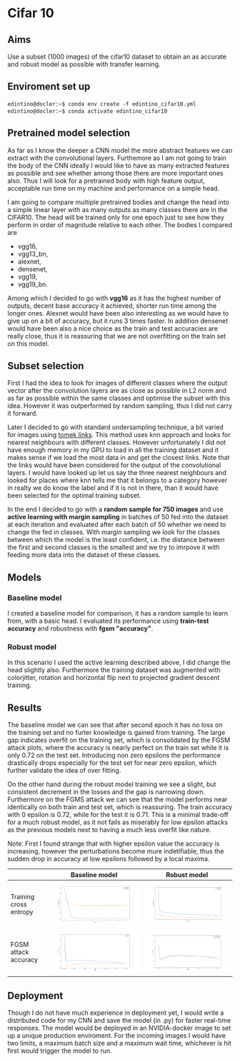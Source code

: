 # Cifar 10

## Aims

Use a subset (1000 images) of the cifar10 dataset to obtain an as accurate and robust model as possible with transfer learning.

## Enviroment set up

```console
edintino@docler:~$ conda env create -f edintino_cifar10.yml
edintino@docler:~$ conda activate edintino_cifar10
```

## Pretrained model selection

As far as I know the deeper a CNN model the more abstract features we can extract with the convolutional layers. Furthemore as I am not going to train the body of the CNN ideally I would like to have as many extracted features as possible and see whether among those there are more important ones also. Thus I will look for a pretrained body with high feature output, acceptable run time on my machine and performance on a simple head.

I am going to compare multiple pretrained bodies and change the head into a simple linear layer with as many outputs as many classes there are in the CIFAR10. The head will be trained only for one epoch just to see how they perform in order of magnitude relative to each other. The bodies I compared are

- vgg16,
- vgg13_bn,
- alexnet,
- densenet,
- vgg19,
- vgg19_bn.

Among which I decided to go with **vgg16** as it has the highest number of outputs, decent base accuracy it achieved, shorter run time among the longer ones. Alexnet would have been also interesting as we would have to give up on a bit of accuracy, but it runs 3 times faster. In addition densenet would have been also a nice choice as the train and test accuracies are really close, thus it is reassuring that we are not overfitting on the train set on this model.

## Subset selection

First I had the idea to look for images of different classes where the output vector after the convolution layers are as close as possible in L2 norm and as far as possible within the same classes and optimise the subset with this idea. However it was outperformed by random sampling, thus I did not carry it forward.

Later I decided to go with standard undersampling technique, a bit varied for images using [tomek links](https://www.scirp.org/journal/paperinformation.aspx?paperid=60996). This method uses knn approach and looks for nearest neighbours with different classes. However unfortunately I did not have enough memory in my GPU to load in all the training dataset and it makes sense if we load the most data in and get the closest links. Note that the links would have been considered for the output of the convolutional layers. I would have looked up let us say the three nearest neighbours and looked for places where knn tells me that it belongs to a category however in realty we do know the label and if it is not in there, than it would have been selected for the optimal training subset.

In the end I decided to go with a **random sample for 750 images** and use **active learning with margin sampling** in batches of 50 fed into the dataset at each iteration and evaluated after each batch of 50 whether we need to change the fed in classes. With margin sampling we look for the classes between which the model is the least confident, i.e. the distance between the first and second classes is the smallest and we try to imrpove it with feeding more data into the dataset of these classes.

## Models

### Baseline model

I created a baseline model for comparison, it has a random sample to learn from, with a basic head. I evaluated its performance using **train-test accuracy** and robustness with **fgsm "accuracy"**.

### Robust model

In this scenario I used the active learning described above, I did change the head slightly also. Furthermore the training dataset was augmented with colorjitter, rotation and horizontal flip next to projected gradient descent training.

## Results

The baseline model we can see that after second epoch it has no loss on the training set and no furter knowledge is gained from training. The large gap indicates overfit on the training set, which is consolidated by the FGSM attack plots, where the accuracy is nearly perfect on the train set while it is only 0.72 on the test set. Introducing non zero epsilons the performance drastically drops especially for the test set for near zero epsilon, which further validate the idea of over fitting.

On the other hand during the robust model training we see a slight, but consistent decrement in the losses and the gap is narrowing down. Furthermore on the FGMS attack we can see that the model performs near identically on both train and test set, which is reassuring. The train accuracy with 0 epsilon is 0.72, while for the test it is 0.71. This is a minimal trade-off for a much robust model, as it not fails as miserably for low epsilon attacks as the previous models next to having a much less overfit like nature.

Note: First I found strange that with higher epsilon value the accuracy is increasing, however the perturbations become mure indetifiable, thus the sudden drop in accuracy at low epsilons followed by a local maxima.

| | Baseline model | Robust model |
|--------------------------|--------------------------|--------------------------|
| Training cross entropy |![](images/model_training.png "Traininig losses")|![](images/robust_model_training.png "Traininig losses")|
| FGSM attack accuracy |![](images/model_durability.png "FGSM attack")|![](images/robust_model_durability.png "FGSM attack")|

## Deployment

Though I do not have much experience in deployment yet, I would write a distributed code for my CNN and save the model (in .py) for faster real-time responses. The model would be deployed in an NVIDIA-docker image to set up a unique production enviroment. For the incoming images I would have two limits, a maximum batch size and a maximum wait time, whichever is hit first would trigger the model to run.
